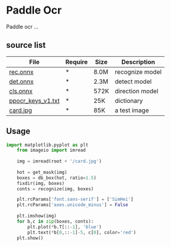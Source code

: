 # Paddle Ocr
Paddle ocr ...

## source list
| File | Require | Size | Description |
| --- | --- | --- | --- |
| [rec.onnx](https://download.s21i.faiusr.com/18840315/0/2/ABUIABAAGAAg9YuejgYo7Z2PuAE?f=rec.onnx&v=1640465910) | * | 8.0M | recognize model |
| [det.onnx](https://download.s21i.faiusr.com/18840315/0/2/ABUIABAAGAAg34uejgYojLbmrQI?f=det.onnx&v=1640465887) | * | 2.3M | detect model |
| [cls.onnx](https://download.s21i.faiusr.com/18840315/0/2/ABUIABAAGAAg14uejgYosbHEtgU?f=cls.onnx&v=1640465879) | * | 572K | direction model |
| [ppocr_keys_v1.txt](https://download.s21i.faiusr.com/18840315/0/2/ABUIABBEGAAg4YuejgYoorL2qgE.txt?f=ppocr_keys_v1.txt&v=1640465889) | * | 25K | dictionary |
| [card.jpg](http://18840315.s21d-18.faiusrd.com/0/2/ABUIABACGAAgw5KejgYo86nxggQw7Ac44AM.jpg?f=card.jpg&v=1640466755) | * | 85K | a test image |

## Usage
```python
import matplotlib.pyplot as plt
    from imageio import imread
    
    img = imread(root + '/card.jpg')
    
    hot = get_mask(img)
    boxes = db_box(hot, ratio=1.5)
    fixdir(img, boxes)
    conts = recognize(img, boxes)

    plt.rcParams['font.sans-serif'] = ['SimHei']
    plt.rcParams['axes.unicode_minus'] = False
    
    plt.imshow(img)
    for b,c in zip(boxes, conts):
        plt.plot(*b.T[::-1], 'blue')
        plt.text(*b[0,::-1]-5, c[0], color='red')
    plt.show()
```
